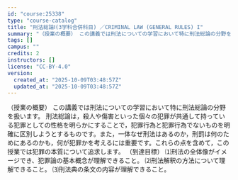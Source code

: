 ```yaml
---
id: "course:25338"
type: "course-catalog"
title: "刑法総論Ⅰ(3学科合併科目) ／CRIMINAL LAW (GENERAL RULES) I"
summary: "（授業の概要） この講義では刑法についての学習において特に刑法総論の分野を扱います。 刑法総論は，殺人や傷害といった個々の犯罪が共通して持っている犯罪としての性格を明らかにすることで，犯罪行為と犯罪行為でないものを明確に区別しようとするもの…"
tags: []
campus: ""
credits: 2
instructors: []
license: "CC-BY-4.0"
version:
  created_at: "2025-10-09T03:48:57Z"
  updated_at: "2025-10-09T03:48:57Z"
---
```

（授業の概要） この講義では刑法についての学習において特に刑法総論の分野を扱います。 刑法総論は，殺人や傷害といった個々の犯罪が共通して持っている犯罪としての性格を明らかにすることで，犯罪行為と犯罪行為でないものを明確に区別しようとするものです。また，一体なぜ刑法はあるのか，刑罰は何のためにあるのかも，何が犯罪かを考えるには重要です。これらの点を含めて，この授業では犯罪の本質について追求します。 （到達目標） ⑴刑法の全体像がイメージでき、犯罪論の基本概念が理解できること。 ⑵刑法解釈の方法について理解できること。 ⑶刑法典の条文の内容が理解できること。
